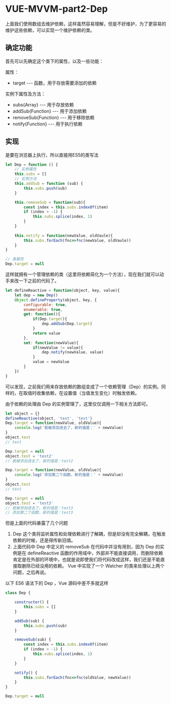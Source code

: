 # VUE-MVVM-part2-Dep

上面我们使用数组去维护依赖，这样虽然容易理解，但是不好维护，为了更容易的维护这些依赖，可以实现一个维护依赖的类。

## 确定功能

首先可以先确定这个类下的属性，以及一些功能：

属性：
* target --- 函数，用于存放需要添加的依赖

实例下属性及方法：
* subs{Array} --- 用于存放依赖
* addSub{Function} --- 用于添加依赖
* removeSub{Function} --- 用于移除依赖
* notify{Function} --- 用于执行依赖

## 实现

是要在浏览器上执行，所以直接用ES5的类写法

```javascript
let Dep = function () {
    // 实例属性
    this.subs = []
    // 实例方法
    this.addSub = function (sub) {
        this.subs.push(sub)
    }

    this.removeSub = function(sub){
        const index = this.subs.indexOf(item)
        if (index > -1) {
            this.subs.splice(index, 1)
        }
    }
    
    this.notify = function(newValue, oldVaule){
        this.subs.forEach(fnc=>fnc(newValue, oldVaule))
    }
}

// 类属性
Dep.target = null
```

这样就拥有一个管理依赖的类（这里将依赖简化为一个方法），现在我们就可以动手来改一下之前的代码了。

```javascript
let defineReactive = function(object, key, value){
    let dep = new Dep()
    Object.defineProperty(object, key, {
        configurable: true,
        enumerable: true,
        get: function(){
            if(Dep.target){
                dep.addSub(Dep.target)
            }
            return value
        },
        set: function(newValue){
            if(newValue != value){
                dep.notify(newValue, value)
            }
            value = newValue
        }
    })
}
```

可以发现，之前我们用来存放依赖的数组变成了一个依赖管理（Dep）的实例。同样的，在取值时收集依赖，在设置值（当值发生变化）时触发依赖。

由于依赖的处理由 Dep 的实例管理了，这里仅仅调用一下相关方法即可。

```javascript
let object = {}
defineReactive(object, 'test', 'test')
Dep.target = function(newValue, oldValue){
    console.log('我被添加进去了，新的值是：' + newValue)
}
object.test
// test

Dep.target = null
object.test = 'test2'
// 我被添加进去了，新的值是：test2

Dep.target = function(newValue, oldValue){
    console.log('添加第二个函数，新的值是：' + newValue)
}
object.test
// test

Dep.target = null
object.test = 'test3'
// 我被添加进去了，新的值是：test3
// 添加第二个函数，新的值是：test3
```

但是上面的代码暴露了几个问题

1. Dep 这个类将监听属性和处理依赖进行了解耦，但是却没有完全解耦，在触发依赖的时候，还是得传新旧值。
2. 上面代码中 Dep 中定义的 removeSub 在代码中并没有用到，因为 Dep 的实例是在 defineReactive 函数的作用域中，外部并不能直接调用，而删除依赖肯定是在外部的环境中，也就是说即使我们将代码改成这样，我们还是不能直接取删除已经没用的依赖。
Vue 中实现了一个 Watcher 的类来处理以上两个问题，之后再说。

以下 ES6 语法下的 Dep ，Vue 源码中差不多就这样

```javascript
class Dep {

    constructor() {
        this.subs = []
    }

    addSub(sub) {
        this.subs.push(sub)
    }

    removeSub(sub) {
        const index = this.subs.indexOf(item)
        if (index > -1) {
            this.subs.splice(index, 1)
        }
    }

    notify() {
        this.subs.forEach(fnc=>fnc(oldValue, newValue))
    }
}

Dep.target = null
```
